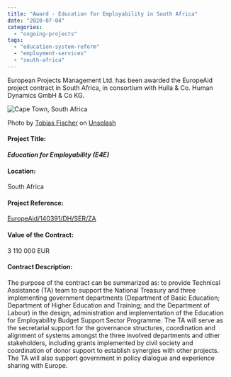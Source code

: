 ```yaml
---
title: "Award - Education for Employability in South Africa"
date: "2020-07-04"
categories: 
  - "ongoing-projects"
tags: 
  - "education-system-reform"
  - "employment-services"
  - "south-africa"
---
```


European Projects Management Ltd. has been awarded the EuropeAid project contract in South Africa, in consortium with Hulla & Co. Human Dynamics GmbH & Co KG.

![Cape Town, South Africa](images/tobias-fischer-zZLQzxk_MOU-unsplash-e1599216853965-1024x433.jpg)

Photo by [Tobias Fischer](https://unsplash.com/@tofi?utm_source=unsplash&utm_medium=referral&utm_content=creditCopyText) on [Unsplash](https://unsplash.com/?utm_source=unsplash&utm_medium=referral&utm_content=creditCopyText)

#### Project Title:

****_Education for Employability (E4E)_****

#### Location:

South Africa

#### Project Reference:

[EuropeAid/140391/DH/SER/ZA](https://epm.lv/shortlist-education-employability-e4e-south-africa/)

#### Value of the Contract:

3 110 000 EUR

#### Contract Description:

The purpose of the contract can be summarized as: to provide Technical Assistance (TA) team to support the National Treasury and three implementing government departments (Department of Basic Education; Department of Higher Education and Training; and the Department of Labour) in the design, administration and implementation of the Education for Employability Budget Support Sector Programme. The TA will serve as the secretarial support for the governance structures, coordination and alignment of systems amongst the three involved departments and other stakeholders, including grants implemented by civil society and coordination of donor support to establish synergies with other projects. The TA will also support government in policy dialogue and experience sharing with Europe.
